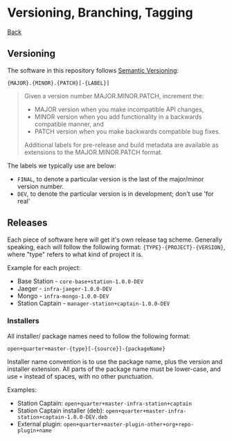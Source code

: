 # Versioning, Branching, Tagging

[Back](README.md)

## Versioning

The software in this repository follows [Semantic Versioning](https://semver.org/):

`{MAJOR}.{MINOR}.{PATCH}[-{LABEL}]`

> Given a version number MAJOR.MINOR.PATCH, increment the:
>
>   - MAJOR version when you make incompatible API changes,
>   - MINOR version when you add functionality in a backwards compatible manner, and
>   - PATCH version when you make backwards compatible bug fixes.
>
> Additional labels for pre-release and build metadata are available as extensions to the MAJOR.MINOR.PATCH format.

The labels we typically use are below:

- `FINAL`, to denote a particular version is the last of the major/minor version number.
- `DEV`, to denote the particular version is in development; don't use 'for real'

## Releases

Each piece of software here will get it's own release tag scheme. Generally speaking, each will follow the following format: `{TYPE}-{PROJECT}-{VERSION}`, where "type" refers to what kind of project it is.

Example for each project:

 - Base Station - `core-base+station-1.0.0-DEV`
 - Jaeger - `infra-jaeger-1.0.0-DEV`
 - Mongo - `infra-mongo-1.0.0-DEV`
 - Station Captain - `manager-station+captain-1.0.0-DEV`

### Installers

All installer/ package names need to follow the following format:

`open+quarter+master-{type}[-{source}]-{packageName}`

Installer name convention is to use the package name, plus the version and installer extension. All parts of the package name must be lower-case, and use `+` instead of spaces, with no other punctuation.

Examples:

- Station Captain: `open+quarter+master-infra-station+captain`
- Station Captain installer (deb): `open+quarter+master-infra-station+captain-1.0.0-DEV.deb`
- External plugin: `open+quarter+master-plugin-other+org+repo-plugin+name`
